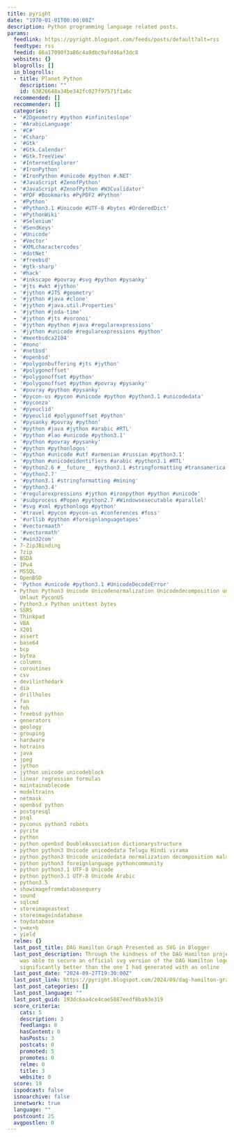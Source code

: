 ```yaml
---
title: pyright
date: "1970-01-01T00:00:00Z"
description: Python programming language related posts.
params:
  feedlink: https://pyright.blogspot.com/feeds/posts/default?alt=rss
  feedtype: rss
  feedid: 86a17090f3a86c4a8dbc9afd46af3dc8
  websites: {}
  blogrolls: []
  in_blogrolls:
  - title: Planet Python
    description: ""
    id: 63826648a34be342fc027f97571f1a6c
  recommended: []
  recommender: []
  categories:
  - '#2Dgeometry #python #infiniteslope'
  - '#ArabicLanguage'
  - '#C#'
  - '#Csharp'
  - '#Gtk'
  - '#Gtk.Calendar'
  - '#Gtk.TreeView'
  - '#InternetExplorer'
  - '#IronPython'
  - '#IronPython #unicode #python #.NET'
  - '#JavaScript #ZenofPython'
  - '#JavaScript #ZenofPython #W3Cvalidator'
  - '#PDF #Bookmarks #PyPDF2 #Python'
  - '#Python'
  - '#Python3.1 #Unicode #UTF-8 #bytes #OrderedDict'
  - '#PythonWiki'
  - '#Selenium'
  - '#SendKeys'
  - '#Unicode'
  - '#Vector'
  - '#XMLcharactercodes'
  - '#dotNet'
  - '#freebsd'
  - '#gtk-sharp'
  - '#hack'
  - '#inkscape #povray #svg #python #pysanky'
  - '#jts #wkt #jython'
  - '#jython #JTS #geometry'
  - '#jython #java #clone'
  - '#jython #java.util.Properties'
  - '#jython #joda-time'
  - '#jython #jts #voronoi'
  - '#jython #python #java #regularexpressions'
  - '#jython #unicode #regularexpressions #python'
  - '#meetbsdca2104'
  - '#mono'
  - '#netbsd'
  - '#openbsd'
  - '#polygonbuffering #jts #jython'
  - '#polygonoffset'
  - '#polygonoffset #python'
  - '#polygonoffset #python #povray #pysanky'
  - '#povray #python #pysanky'
  - '#pycon-us #pycon #unicode #python #python3.1 #unicodedata'
  - '#pyconza'
  - '#pyeuclid'
  - '#pyeuclid #polygonoffset #python'
  - '#pysanky #povray #python'
  - '#python #java #jython #arabic #RTL'
  - '#python #lao #unicode #python3.1'
  - '#python #povray #pysanky'
  - '#python #pythonlogos'
  - '#python #unicode #utf #armenian #russian #python3.1'
  - '#python #unicodeidentifiers #arabic #python3.1 #RTL'
  - '#python2.6 #__future__ #python3.1 #stringformatting #transamerica'
  - '#python2.7'
  - '#python3.1 #stringformatting #mining'
  - '#python3.4'
  - '#regularexpressions #jython #ironpython #python #unicode'
  - '#subprocess #Popen #python2.7 #Windowsexecutable #parallel'
  - '#svg #xml #pythonlogo #python'
  - '#travel #pycon #pycon-us #conferences #foss'
  - '#urllib #python #foreignlanguagetapes'
  - '#vectormaath'
  - '#vectormath'
  - '#win32com'
  - 7-ZipJBinding
  - 7zip
  - BSDA
  - IPv4
  - MSSQL
  - OpenBSD
  - 'Python #unicode #python3.1 #UnicodeDecodeError'
  - Python Python3 Unicode Unicodenormalization Unicodedecomposition unicodedatamodule
    Umlaut PyconUS
  - Python3.x Python unittest bytes
  - SSRS
  - Thinkpad
  - VBA
  - X201
  - assert
  - base64
  - bcp
  - bytea
  - columns
  - coroutines
  - csv
  - devilinthedark
  - dia
  - drillholes
  - fan
  - feh
  - freebsd python
  - generators
  - geology
  - grouping
  - hardware
  - hotrains
  - java
  - jpeg
  - jython
  - jython unicode unicodeblock
  - linear regression formulas
  - maintainablecode
  - modeltrains
  - netmask
  - openbsd python
  - postgresql
  - psql
  - pyconus python3 robots
  - pyrite
  - python
  - python openbsd DoubleAssociation dictionarystructure
  - python python3 Unicode unicodedata Telugu Hindi virama
  - python python3 Unicode unicodedata normalization decomposition malayalam
  - python python3 foreignlanguage pythoncommunity
  - python python3.1 UTF-8 Unicode
  - python python3.1 UTF-8 Unicode Arabic
  - python3.5
  - showimagefromdatabasequery
  - sound
  - sqlcmd
  - storeimageastext
  - storeimageindatabase
  - toydatabase
  - y=mx+b
  - yield
  relme: {}
  last_post_title: DAG Hamilton Graph Presented as SVG in Blogger
  last_post_description: Through the kindness of the DAG Hamilton project team, I
    was able to secure an official svg version of the DAG Hamilton logo. It looks
    significantly better than the one I had generated with an online
  last_post_date: "2024-09-27T19:30:00Z"
  last_post_link: https://pyright.blogspot.com/2024/09/dag-hamilton-graph-presented-as-svg-in.html
  last_post_categories: []
  last_post_language: ""
  last_post_guid: 193dc6aa4ce4cae5087eedf8ba93e319
  score_criteria:
    cats: 5
    description: 3
    feedlangs: 0
    hasContent: 0
    hasPosts: 3
    postcats: 0
    promoted: 5
    promotes: 0
    relme: 0
    title: 3
    website: 0
  score: 19
  ispodcast: false
  isnoarchive: false
  innetwork: true
  language: ""
  postcount: 25
  avgpostlen: 0
---
```

